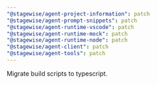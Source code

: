 ```yaml
---
"@stagewise/agent-project-information": patch
"@stagewise/agent-prompt-snippets": patch
"@stagewise/agent-runtime-vscode": patch
"@stagewise/agent-runtime-mock": patch
"@stagewise/agent-runtime-node": patch
"@stagewise/agent-client": patch
"@stagewise/agent-tools": patch
---
```


Migrate build scripts to typescript.
